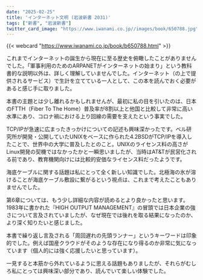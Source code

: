 ```yaml
---
date: "2025-02-25"
title: 'インターネット文明 (岩波新書 2031)'
tags: ["新書", "岩波新書"]
twitter_card_image: "https://www.iwanami.co.jp//images/book/650788.jpg"
---
```


{{< webcard "https://www.iwanami.co.jp/book/b650788.html" >}}

これまでインターネットの誕生から現在に至る歴史を俯瞰したことがありませんでした。「軍事利用のためのARPANETがインターネットの始まり」という教科書的な説明以外は、詳しく理解していませんでした。インターネット（の上で提供されるサービス）で生計を立てている一人として、この本を読んでおく必要があると感じ手に取りました。

本書の主題とは少し離れるかもしれませんが、最初に私の目を引いたのは、日本のFTTH（Fiber To The Home）普及率が8割以上と他国と比較して非常に高い水準にあり、コロナ禍における上り回線の需要を支えたという事実でした。

TCP/IPが急速に広まったきっかけについての記述も興味深かったです。ベル研究所が開発・公開していたUNIXをベースに作られた4.2BSDがTCP/IPを導入したことで、世界中の大学に普及したとのこと。UNIXのライセンス料の高さがLinux開発の契機ではなかったかと一瞬思いましたが、当時はAT&Tが民営化される前であり、教育機関向けには比較的安価なライセンス料だったようです。

海底ケーブルに関する話題は私にとって全く新しい知識でした。北極海の氷が溶けることが海底ケーブル敷設に繋がるという視点は、これまで考えたこともありませんでした。

第6章については、もう少し詳細な内容が読めるとより良かったと思います。1983年に書かれた『HIGH OUTPUT MANAGEMENT』の冒頭では日本企業の強さについて言及されていましたが、なぜ現在では後れを取る結果になったのか、より深く知りたいと感じました。

本書で繰り返し言及される「周回遅れの先頭ランナー」というキーワードは印象的でした。例えば国産クラウドがそのような存在になり得るのか非常に気になっています（個人的には強く応援したいと思っています）。

一見すると本筋から外れているように思える話題もありましたが、それらがむしろ私にとっては興味深い部分であり、読んでいて楽しい体験でした。
